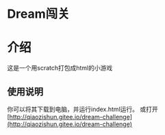 # Dream闯关

# 介绍
这是一个用scratch打包成html的小游戏

## 使用说明
你可以将其下载到电脑，并运行index.html运行。
或打开[http://qiaozishun.gitee.io/dream-challenge](http://qiaozishun.gitee.io/dream-challenge)
